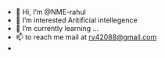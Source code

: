 - 👋 Hi, I’m @NME-rahul
- 👀 I’m interested Aritificial intellegence
- 🌱 I’m currently learning ...
- 📫 to reach me mail at rv42088@gmail.com
- 
<!---
NME-rahul/NME-rahul is a ✨ special ✨ repository because its `README.md` (this file) appears on your GitHub profile.
You can click the Preview link to take a look at your changes.
--->
